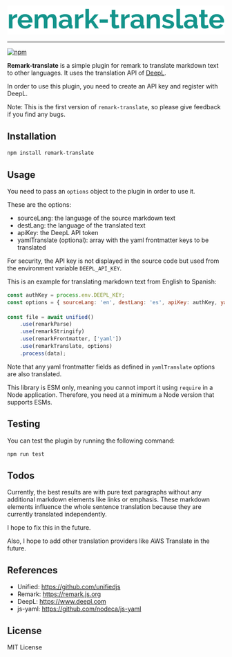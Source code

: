 ![remark-translate logo](./assets/svg/logo-new.svg)
***
[![npm](https://img.shields.io/npm/l/remark-translate)](https://www.npmjs.com/package/remark-translate)

**Remark-translate** is a simple plugin for remark to translate markdown text to other languages. It uses the
translation API of [DeepL](https://www.deepl.com/).

In order to use this plugin, you need to create an API key and register with DeepL.

Note: This is the first version of `remark-translate`, so please give feedback if you find any bugs.

## Installation

```bash
npm install remark-translate
```

## Usage

You need to pass an `options` object to the plugin in order to use it.

These are the options:

- sourceLang: the language of the source markdown text
- destLang: the language of the translated text
- apiKey: the DeepL API token
- yamlTranslate (optional): array with the yaml frontmatter keys to be translated

For security, the API key is not displayed in the source code but used from the environment
variable `DEEPL_API_KEY`.

This is an example for translating markdown text from English to Spanish:

```js
const authKey = process.env.DEEPL_KEY;
const options = { sourceLang: 'en', destLang: 'es', apiKey: authKey, yamlTranslate: ["title", "description"] };

const file = await unified()
    .use(remarkParse)
    .use(remarkStringify)
    .use(remarkFrontmatter, ['yaml'])
    .use(remarkTranslate, options)
    .process(data);
```

Note that any yaml frontmatter fields as defined in `yamlTranslate` options are also translated.

This library is ESM only, meaning you cannot import it using `require` in a Node application. Therefore, you need
at a minimum a Node version that supports ESMs.

## Testing

You can test the plugin by running the following command:

```bash
npm run test
```

## Todos

Currently, the best results are with pure text paragraphs without any additional markdown elements like links or emphasis.
These markdown elements influence the whole sentence translation because they are currently translated independently.

I hope to fix this in the future.

Also, I hope to add other translation providers like AWS Translate in the future.

## References

- Unified: https://github.com/unifiedjs
- Remark: https://remark.js.org
- DeepL: https://www.deepl.com
- js-yaml: https://github.com/nodeca/js-yaml

## License

MIT License